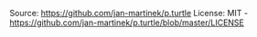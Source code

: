 Source: https://github.com/jan-martinek/p.turtle
License: MIT - https://github.com/jan-martinek/p.turtle/blob/master/LICENSE